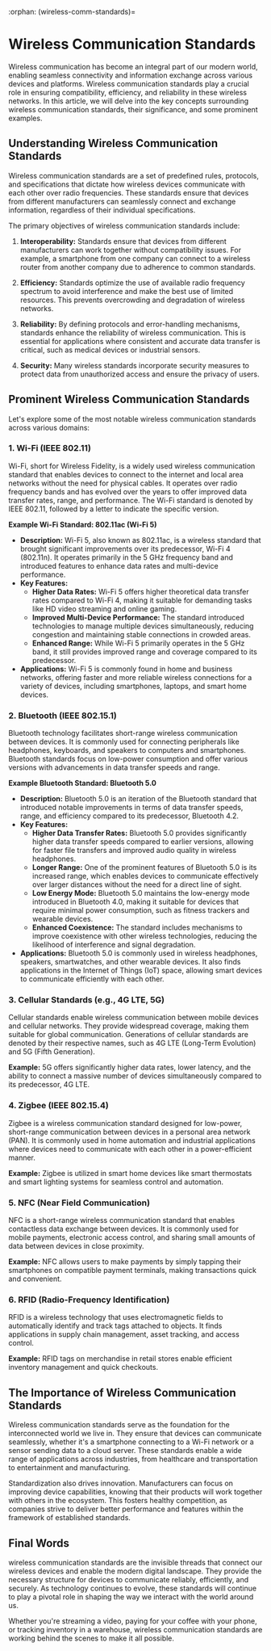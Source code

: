 :orphan:
(wireless-comm-standards)=

# Wireless Communication Standards

Wireless communication has become an integral part of our modern world, enabling seamless connectivity and information exchange across various devices and platforms. Wireless communication standards play a crucial role in ensuring compatibility, efficiency, and reliability in these wireless networks. In this article, we will delve into the key concepts surrounding wireless communication standards, their significance, and some prominent examples.

## Understanding Wireless Communication Standards

Wireless communication standards are a set of predefined rules, protocols, and specifications that dictate how wireless devices communicate with each other over radio frequencies. These standards ensure that devices from different manufacturers can seamlessly connect and exchange information, regardless of their individual specifications.

The primary objectives of wireless communication standards include:

1. **Interoperability:** Standards ensure that devices from different manufacturers can work together without compatibility issues. For example, a smartphone from one company can connect to a wireless router from another company due to adherence to common standards.

2. **Efficiency:** Standards optimize the use of available radio frequency spectrum to avoid interference and make the best use of limited resources. This prevents overcrowding and degradation of wireless networks.

3. **Reliability:** By defining protocols and error-handling mechanisms, standards enhance the reliability of wireless communication. This is essential for applications where consistent and accurate data transfer is critical, such as medical devices or industrial sensors.

4. **Security:** Many wireless standards incorporate security measures to protect data from unauthorized access and ensure the privacy of users.

## Prominent Wireless Communication Standards

Let's explore some of the most notable wireless communication standards across various domains:

### 1. Wi-Fi (IEEE 802.11)

Wi-Fi, short for Wireless Fidelity, is a widely used wireless communication standard that enables devices to connect to the internet and local area networks without the need for physical cables. It operates over radio frequency bands and has evolved over the years to offer improved data transfer rates, range, and performance. The Wi-Fi standard is denoted by IEEE 802.11, followed by a letter to indicate the specific version.

**Example Wi-Fi Standard: 802.11ac (Wi-Fi 5)**
- **Description:** Wi-Fi 5, also known as 802.11ac, is a wireless standard that brought significant improvements over its predecessor, Wi-Fi 4 (802.11n). It operates primarily in the 5 GHz frequency band and introduced features to enhance data rates and multi-device performance.
- **Key Features:**
  - **Higher Data Rates:** Wi-Fi 5 offers higher theoretical data transfer rates compared to Wi-Fi 4, making it suitable for demanding tasks like HD video streaming and online gaming.
  - **Improved Multi-Device Performance:** The standard introduced technologies to manage multiple devices simultaneously, reducing congestion and maintaining stable connections in crowded areas.
  - **Enhanced Range:** While Wi-Fi 5 primarily operates in the 5 GHz band, it still provides improved range and coverage compared to its predecessor.
- **Applications:** Wi-Fi 5 is commonly found in home and business networks, offering faster and more reliable wireless connections for a variety of devices, including smartphones, laptops, and smart home devices.


### 2. Bluetooth (IEEE 802.15.1)

Bluetooth technology facilitates short-range wireless communication between devices. It is commonly used for connecting peripherals like headphones, keyboards, and speakers to computers and smartphones. Bluetooth standards focus on low-power consumption and offer various versions with advancements in data transfer speeds and range.

**Example Bluetooth Standard: Bluetooth 5.0**
- **Description:** Bluetooth 5.0 is an iteration of the Bluetooth standard that introduced notable improvements in terms of data transfer speeds, range, and efficiency compared to its predecessor, Bluetooth 4.2.
- **Key Features:**
  - **Higher Data Transfer Rates:** Bluetooth 5.0 provides significantly higher data transfer speeds compared to earlier versions, allowing for faster file transfers and improved audio quality in wireless headphones.
  - **Longer Range:** One of the prominent features of Bluetooth 5.0 is its increased range, which enables devices to communicate effectively over larger distances without the need for a direct line of sight.
  - **Low Energy Mode:** Bluetooth 5.0 maintains the low-energy mode introduced in Bluetooth 4.0, making it suitable for devices that require minimal power consumption, such as fitness trackers and wearable devices.
  - **Enhanced Coexistence:** The standard includes mechanisms to improve coexistence with other wireless technologies, reducing the likelihood of interference and signal degradation.
- **Applications:** Bluetooth 5.0 is commonly used in wireless headphones, speakers, smartwatches, and other wearable devices. It also finds applications in the Internet of Things (IoT) space, allowing smart devices to communicate efficiently with each other.


### 3. Cellular Standards (e.g., 4G LTE, 5G)

Cellular standards enable wireless communication between mobile devices and cellular networks. They provide widespread coverage, making them suitable for global communication. Generations of cellular standards are denoted by their respective names, such as 4G LTE (Long-Term Evolution) and 5G (Fifth Generation).

**Example:** 5G offers significantly higher data rates, lower latency, and the ability to connect a massive number of devices simultaneously compared to its predecessor, 4G LTE.

### 4. Zigbee (IEEE 802.15.4)

Zigbee is a wireless communication standard designed for low-power, short-range communication between devices in a personal area network (PAN). It is commonly used in home automation and industrial applications where devices need to communicate with each other in a power-efficient manner.

**Example:** Zigbee is utilized in smart home devices like smart thermostats and smart lighting systems for seamless control and automation.

### 5. NFC (Near Field Communication)

NFC is a short-range wireless communication standard that enables contactless data exchange between devices. It is commonly used for mobile payments, electronic access control, and sharing small amounts of data between devices in close proximity.

**Example:** NFC allows users to make payments by simply tapping their smartphones on compatible payment terminals, making transactions quick and convenient.

### 6. RFID (Radio-Frequency Identification)

RFID is a wireless technology that uses electromagnetic fields to automatically identify and track tags attached to objects. It finds applications in supply chain management, asset tracking, and access control.

**Example:** RFID tags on merchandise in retail stores enable efficient inventory management and quick checkouts.

## The Importance of Wireless Communication Standards

Wireless communication standards serve as the foundation for the interconnected world we live in. They ensure that devices can communicate seamlessly, whether it's a smartphone connecting to a Wi-Fi network or a sensor sending data to a cloud server. These standards enable a wide range of applications across industries, from healthcare and transportation to entertainment and manufacturing.

Standardization also drives innovation. Manufacturers can focus on improving device capabilities, knowing that their products will work together with others in the ecosystem. This fosters healthy competition, as companies strive to deliver better performance and features within the framework of established standards.

## Final Words
wireless communication standards are the invisible threads that connect our wireless devices and enable the modern digital landscape. They provide the necessary structure for devices to communicate reliably, efficiently, and securely. As technology continues to evolve, these standards will continue to play a pivotal role in shaping the way we interact with the world around us.

Whether you're streaming a video, paying for your coffee with your phone, or tracking inventory in a warehouse, wireless communication standards are working behind the scenes to make it all possible.